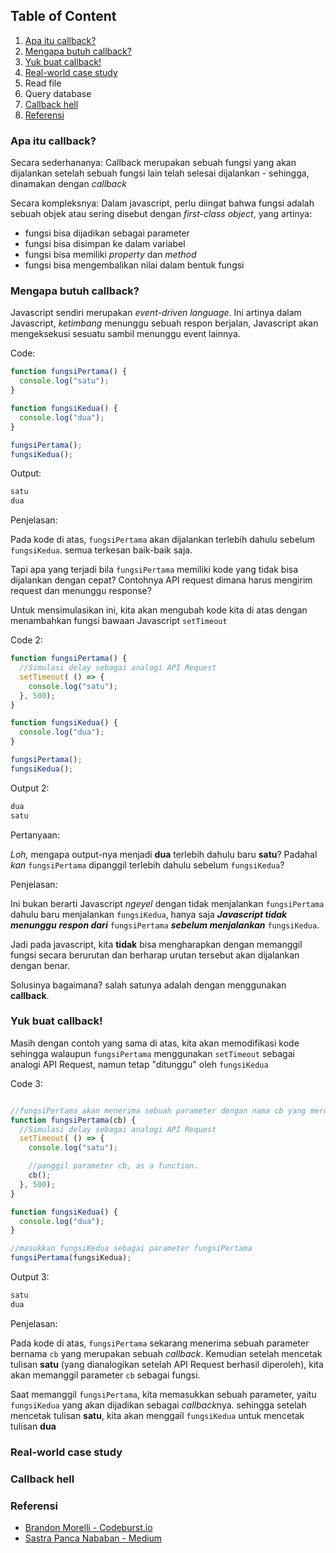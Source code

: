 ## Table of Content
1. [Apa itu callback?](#apa-itu-callback)
1. [Mengapa butuh callback?](#mengapa-butuh-callback)
1. [Yuk buat callback!](#yuk-buat-callback)
1. [Real-world case study](#real-world-case-study)
  1. Read file
  1. Query database
1. [Callback hell](#callback-hell)
1. [Referensi](#referensi)

### Apa itu callback?
Secara sederhananya:
Callback merupakan sebuah fungsi yang akan dijalankan setelah sebuah fungsi lain
telah selesai dijalankan - sehingga, dinamakan dengan *callback*

Secara kompleksnya:
Dalam javascript, perlu diingat bahwa fungsi adalah sebuah objek atau sering
disebut dengan *first-class object*, yang artinya:
* fungsi bisa dijadikan sebagai parameter
* fungsi bisa disimpan ke dalam variabel
* fungsi bisa memiliki *property* dan *method*
* fungsi bisa mengembalikan nilai dalam bentuk fungsi

### Mengapa butuh callback?
Javascript sendiri merupakan *event-driven language*.
Ini artinya dalam Javascript, *ketimbang* menunggu sebuah respon berjalan,
Javascript akan mengeksekusi sesuatu sambil menunggu event lainnya.

Code:

```javascript
function fungsiPertama() {
  console.log("satu");
}

function fungsiKedua() {
  console.log("dua");
}

fungsiPertama();
fungsiKedua();
```

Output:

```javascript
satu
dua
```

Penjelasan:

Pada kode di atas, `fungsiPertama` akan dijalankan terlebih dahulu sebelum 
`fungsiKedua`. semua terkesan baik-baik saja.

Tapi apa yang terjadi bila `fungsiPertama` memiliki kode yang tidak bisa 
dijalankan dengan cepat? Contohnya API request dimana harus mengirim request
dan menunggu response?

Untuk mensimulasikan ini, kita akan mengubah kode kita di atas dengan menambahkan
fungsi bawaan Javascript `setTimeout`

Code 2:

```javascript
function fungsiPertama() {
  //Simulasi delay sebagai analogi API Request
  setTimeout( () => {
    console.log("satu");
  }, 500);
}

function fungsiKedua() {
  console.log("dua");
}

fungsiPertama();
fungsiKedua();
```

Output 2:

```javascript
dua
satu
```

Pertanyaan:

*Loh,* mengapa output-nya menjadi **dua** terlebih dahulu baru **satu**?
Padahal *kan* `fungsiPertama` dipanggil terlebih dahulu sebelum `fungsiKedua`?

Penjelasan:

Ini bukan berarti Javascript *ngeyel* dengan tidak menjalankan `fungsiPertama`
dahulu baru menjalankan `fungsiKedua`, hanya saja ***Javascript tidak menunggu***
***respon dari*** `fungsiPertama` ***sebelum menjalankan*** `fungsiKedua`.

Jadi pada javascript, kita **tidak** bisa mengharapkan dengan memanggil fungsi
secara berurutan dan berharap urutan tersebut akan dijalankan dengan benar.

Solusinya bagaimana? salah satunya adalah dengan menggunakan **callback**.

### Yuk buat callback!

Masih dengan contoh yang sama di atas, kita akan memodifikasi kode sehingga
walaupun `fungsiPertama` menggunakan `setTimeout` sebagai analogi API Request,
namun tetap "ditunggu" oleh `fungsiKedua`

Code 3:

```javascript

//fungsiPertama akan menerima sebuah parameter dengan nama cb yang merupakan callback
function fungsiPertama(cb) {
  //Simulasi delay sebagai analogi API Request
  setTimeout( () => {
    console.log("satu");

    //panggil parameter cb, as a function.
    cb();
  }, 500);
}

function fungsiKedua() {
  console.log("dua");
}

//masukkan fungsiKedua sebagai parameter fungsiPertama
fungsiPertama(fungsiKedua);
```

Output 3:

```javascript
satu
dua
```

Penjelasan:

Pada kode di atas, `fungsiPertama` sekarang menerima sebuah parameter bernama
`cb` yang merupakan sebuah *callback*. Kemudian setelah mencetak tulisan
**satu** (yang dianalogikan setelah API Request berhasil diperoleh), kita akan
memanggil parameter `cb` sebagai fungsi.

Saat memanggil `fungsiPertama`, kita memasukkan sebuah parameter, yaitu
`fungsiKedua` yang akan dijadikan sebagai *callback*nya. sehingga setelah
mencetak tulisan **satu**, kita akan menggail `fungsiKedua` untuk mencetak
tulisan **dua**

### Real-world case study

### Callback hell


### Referensi
* [Brandon Morelli - Codeburst.io](https://codeburst.io/javascript-what-the-heck-is-a-callback-aba4da2deced?gi=dba6cb9bb948)
* [Sastra Panca Nababan - Medium](https://medium.com/coderupa/panduan-komplit-asynchronous-programming-pada-javascript-part-2-callback-3a717df6cfdf)
